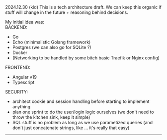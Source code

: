 2024.12.30 (kid) This is a tech architecture draft. We can keep this organic if stuff will change in the future + reasoning behind decisions.

My initial idea was:  
BACKEND:  
- Go  
- Echo (minimalistic Golang framework)  
- Postgres (we can also go for SQLite ?)  
- Docker
- (Networking to be handled by some bitch basic Traefik or Nginx config)

FRONTEND:  
- Angular v19
- Typescript 

SECURITY:  
- architect cookie and session handling before starting to implement anything  
- plan one sprint to do the user/login logic ourselves (we don't need to throw the kitchen sink, keep it simple)  
- SQL stuff is no problem as long as we use parametized queries (and don't just concatenate strings, like ... it's really that easy)  

---



